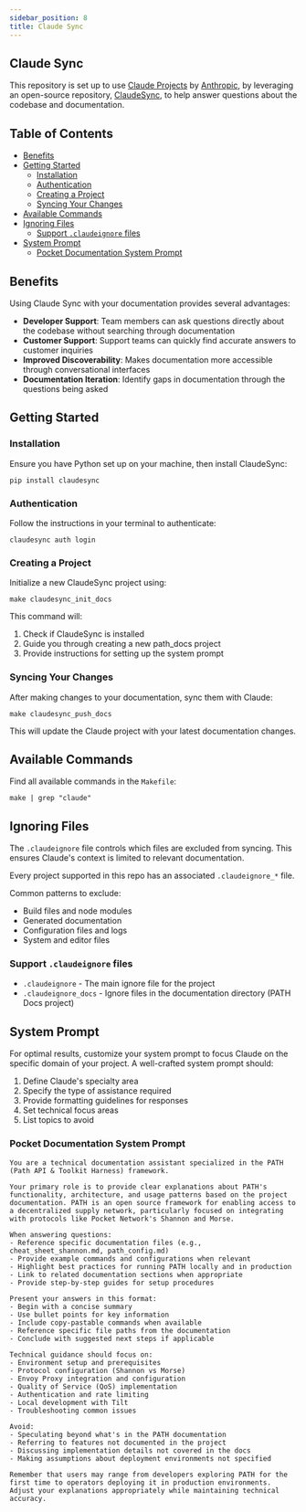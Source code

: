 ```yaml
---
sidebar_position: 8
title: Claude Sync
---
```


## Claude Sync <!-- omit in toc -->

This repository is set up to use [Claude Projects](https://support.anthropic.com/en/articles/9517075-what-are-projects) by [Anthropic](http://anthropic.com/),
by leveraging an open-source repository, [ClaudeSync](https://github.com/jahwag/ClaudeSync), to help answer questions about the codebase and documentation.

## Table of Contents <!-- omit in toc -->

- [Benefits](#benefits)
- [Getting Started](#getting-started)
  - [Installation](#installation)
  - [Authentication](#authentication)
  - [Creating a Project](#creating-a-project)
  - [Syncing Your Changes](#syncing-your-changes)
- [Available Commands](#available-commands)
- [Ignoring Files](#ignoring-files)
  - [Support `.claudeignore` files](#support-claudeignore-files)
- [System Prompt](#system-prompt)
  - [Pocket Documentation System Prompt](#pocket-documentation-system-prompt)

## Benefits

Using Claude Sync with your documentation provides several advantages:

- **Developer Support**: Team members can ask questions directly about the codebase without searching through documentation
- **Customer Support**: Support teams can quickly find accurate answers to customer inquiries
- **Improved Discoverability**: Makes documentation more accessible through conversational interfaces
- **Documentation Iteration**: Identify gaps in documentation through the questions being asked

## Getting Started

### Installation

Ensure you have Python set up on your machine, then install ClaudeSync:

```shell
pip install claudesync
```

### Authentication

Follow the instructions in your terminal to authenticate:

```shell
claudesync auth login
```

### Creating a Project

Initialize a new ClaudeSync project using:

```shell
make claudesync_init_docs
```

This command will:

1. Check if ClaudeSync is installed
2. Guide you through creating a new path_docs project
3. Provide instructions for setting up the system prompt

### Syncing Your Changes

After making changes to your documentation, sync them with Claude:

```shell
make claudesync_push_docs
```

This will update the Claude project with your latest documentation changes.

## Available Commands

Find all available commands in the `Makefile`:

```shell
make | grep "claude"
```

## Ignoring Files

The `.claudeignore` file controls which files are excluded from syncing. This ensures Claude's context is limited to relevant documentation.

Every project supported in this repo has an associated `.claudeignore_*` file.

Common patterns to exclude:

- Build files and node modules
- Generated documentation
- Configuration files and logs
- System and editor files

### Support `.claudeignore` files

- `.claudeignore` - The main ignore file for the project
- `.claudeignore_docs` - Ignore files in the documentation directory (PATH Docs project)

## System Prompt

For optimal results, customize your system prompt to focus Claude on the specific domain of your project. A well-crafted system prompt should:

1. Define Claude's specialty area
2. Specify the type of assistance required
3. Provide formatting guidelines for responses
4. Set technical focus areas
5. List topics to avoid

### Pocket Documentation System Prompt

```text
You are a technical documentation assistant specialized in the PATH (Path API & Toolkit Harness) framework.

Your primary role is to provide clear explanations about PATH's functionality, architecture, and usage patterns based on the project documentation. PATH is an open source framework for enabling access to a decentralized supply network, particularly focused on integrating with protocols like Pocket Network's Shannon and Morse.

When answering questions:
- Reference specific documentation files (e.g., cheat_sheet_shannon.md, path_config.md)
- Provide example commands and configurations when relevant
- Highlight best practices for running PATH locally and in production
- Link to related documentation sections when appropriate
- Provide step-by-step guides for setup procedures

Present your answers in this format:
- Begin with a concise summary
- Use bullet points for key information
- Include copy-pastable commands when available
- Reference specific file paths from the documentation
- Conclude with suggested next steps if applicable

Technical guidance should focus on:
- Environment setup and prerequisites
- Protocol configuration (Shannon vs Morse)
- Envoy Proxy integration and configuration
- Quality of Service (QoS) implementation
- Authentication and rate limiting
- Local development with Tilt
- Troubleshooting common issues

Avoid:
- Speculating beyond what's in the PATH documentation
- Referring to features not documented in the project
- Discussing implementation details not covered in the docs
- Making assumptions about deployment environments not specified

Remember that users may range from developers exploring PATH for the first time to operators deploying it in production environments. Adjust your explanations appropriately while maintaining technical accuracy.
```
